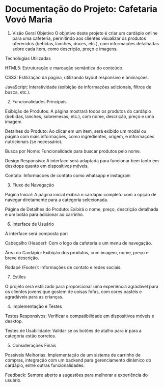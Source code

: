 # Documentação do Projeto: Cafetaria Vovó Maria
1. Visão Geral
Objetivo
O objetivo deste projeto é criar um cardápio online para uma cafeteria, permitindo aos clientes visualizar os produtos oferecidos (bebidas, lanches, doces, etc.), com informações detalhadas sobre cada item, como descrição, preço e imagens.

Tecnologias Utilizadas

HTML5: Estruturação e marcação semântica do conteúdo.

CSS3: Estilização da página, utilizando layout responsivo e animações.

JavaScript: Interatividade (exibição de informações adicionais, filtros de busca, etc.).

2. Funcionalidades Principais

Exibição de Produtos: A página mostrará todos os produtos do cardápio (bebidas, lanches, sobremesas, etc.), com nome, descrição, preço e uma imagem.

Detalhes do Produto: Ao clicar em um item, será exibido um modal ou página com mais informações, como ingredientes, origem, e informações nutricionais (se necessário).

Busca por Nome: Funcionalidade para buscar produtos pelo nome.

Design Responsivo: A interface será adaptada para funcionar bem tanto em desktops quanto em dispositivos móveis.

Contato: Informacoes de contato como whatsapp e instagram

3. Fluxo de Navegação

Página Inicial: A página inicial exibirá o cardápio completo com a opção de navegar diretamente para a categoria selecionada.

Página de Detalhes do Produto: Exibirá o nome, preço, descrição detalhada e um botão para adicionar ao carrinho.

6. Interface de Usuário

A interface será composta por:

Cabeçalho (Header): Com o logo da cafeteria e um menu de navegação.

Área do Cardápio: Exibição dos produtos, com imagem, nome, preço e breve descrição.

Rodapé (Footer): Informações de contato e redes sociais.

7. Estilos

O projeto será estilizado para proporcionar uma experiência agradável para os clientes jovens que gostem de coisas fofas, com cores pastéis e agradáveis para as crianças.

4. Implementação e Testes

Testes Responsivos: Verificar a compatibilidade em dispositivos móveis e desktop.

Testes de Usabilidade: Validar se os botões de atalho para ir para a categoria estão corretos.

5. Considerações Finais

Possíveis Melhorias: Implementação de um sistema de carrinho de compras, integração com um backend para gerenciamento dinâmico do cardápio, entre outras funcionalidades.

Feedback: Sempre aberto a sugestões para melhorar a experiência do usuário.
